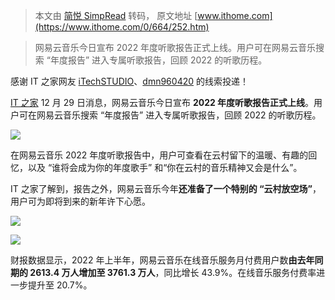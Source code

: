 > 本文由 [简悦 SimpRead](http://ksria.com/simpread/) 转码， 原文地址 [www.ithome.com](https://www.ithome.com/0/664/252.htm)

> 网易云音乐今日宣布 2022 年度听歌报告正式上线。用户可在网易云音乐搜索 “年度报告” 进入专属听歌报告，回顾 2022 的听歌历程。

感谢 IT 之家网友 [iTechSTUDIO](https://m.ithome.com/html/app/open.html?url=ithome%3A%2F%2Fuserpage%3Fid%3D1706325)、[dmn960420](https://m.ithome.com/html/app/open.html?url=ithome%3A%2F%2Fuserpage%3Fid%3D1216703) 的线索投递！

[IT 之家](https://www.ithome.com/) 12 月 29 日消息，网易云音乐今日宣布 **2022 年度听歌报告正式上线**。用户可在网易云音乐搜索 “年度报告” 进入专属听歌报告，回顾 2022 的听歌历程。

![](https://img.ithome.com/newsuploadfiles/2022/12/70c92dd5-92b4-444e-9697-634d33608f0c.jpg?x-bce-process=image/format,f_auto)

在网易云音乐 2022 年度听歌报告中，用户可查看在云村留下的温暖、有趣的回忆，以及 “谁将会成为你的年度歌手” 和“你在云村的音乐精神又会是什么”。

IT 之家了解到，报告之外，网易云音乐今年**还准备了一个特别的 “云村放空场”**，用户可为即将到来的新年许下心愿。

![](https://img.ithome.com/newsuploadfiles/2022/12/8aedf394-cfb3-426d-9e5b-8b41f269cd9f.png?x-bce-process=image/format,f_auto)

![](https://img.ithome.com/newsuploadfiles/2022/12/9c1fe501-d6ab-47a0-ad58-97c51d25229c.png?x-bce-process=image/format,f_auto)

财报数据显示，2022 年上半年，网易云音乐在线音乐服务月付费用户数**由去年同期的 2613.4 万人增加至 3761.3 万人**，同比增长 43.9%。在线音乐服务付费率进一步提升至 20.7%。